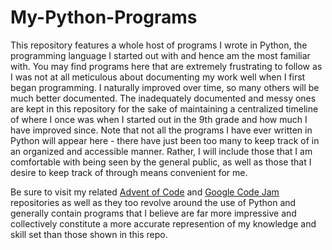 # My-Python-Programs
This repository features a whole host of programs I wrote in Python, the programming language I started out with and hence am the most familiar with. You may find programs here that are extremely frustrating to follow as I was not at all meticulous about documenting my work well when I first began programming. I naturally improved over time, so many others will be much better documented. The inadequately documented and messy ones are kept in this repository for the sake of maintaining a centralized timeline of where I once was when I started out in the 9th grade and how much I have improved since. Note that not all the programs I have ever written in Python will appear here - there have just been too many to keep track of in an organized and accessible manner. Rather, I will include those that I am comfortable with being seen by the general public, as well as those that I desire to keep track of through means convenient for me.

Be sure to visit my related [Advent of Code](https://www.github.com/ImpregnableProgrammer/Advent-of-Code) and [Google Code Jam](https://www.github.com/ImpregnableProgrammer/Code-Jam) repositories as well as they too revolve around the use of Python and generally contain programs that I believe are far more impressive and collectively constitute a more accurate represention of my knowledge and skill set than those shown in this repo.